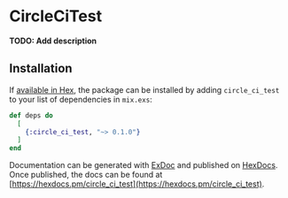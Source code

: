 # CircleCiTest

**TODO: Add description**

## Installation

If [available in Hex](https://hex.pm/docs/publish), the package can be installed
by adding `circle_ci_test` to your list of dependencies in `mix.exs`:

```elixir
def deps do
  [
    {:circle_ci_test, "~> 0.1.0"}
  ]
end
```

Documentation can be generated with [ExDoc](https://github.com/elixir-lang/ex_doc)
and published on [HexDocs](https://hexdocs.pm). Once published, the docs can
be found at [https://hexdocs.pm/circle_ci_test](https://hexdocs.pm/circle_ci_test).


